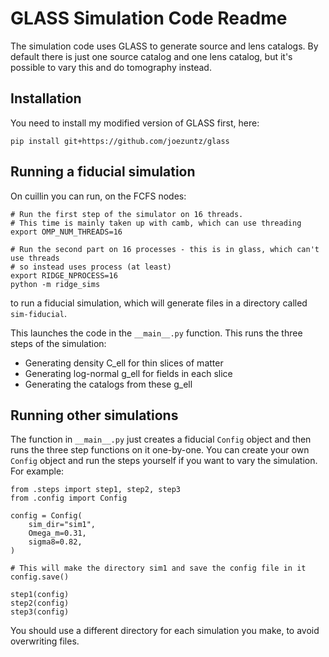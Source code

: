 GLASS Simulation Code Readme
============================

The simulation code uses GLASS to generate source and lens catalogs.  By default there is
just one source catalog and one lens catalog, but it's possible to vary this and do tomography
instead.

Installation
------------

You need to install my modified version of GLASS first, here:

    pip install git+https://github.com/joezuntz/glass



Running a fiducial simulation
-------------------------------

On cuillin you can run, on the FCFS nodes:

```
# Run the first step of the simulator on 16 threads.
# This time is mainly taken up with camb, which can use threading 
export OMP_NUM_THREADS=16

# Run the second part on 16 processes - this is in glass, which can't use threads
# so instead uses process (at least)
export RIDGE_NPROCESS=16
python -m ridge_sims
```

to run a fiducial simulation, which will generate files in a directory called `sim-fiducial`.

This launches the code in the ``__main__.py`` function.  This runs the three steps of the simulation:
- Generating density C_ell for thin slices of matter
- Generating log-normal g_ell for fields in each slice
- Generating the catalogs from these g_ell


Running other simulations
-------------------------

The function in ``__main__.py`` just creates a fiducial ``Config`` object and then runs the three
step functions on it one-by-one.  You can create your own ``Config`` object and run the steps
yourself if you want to vary the simulation.  For example:

```
from .steps import step1, step2, step3
from .config import Config

config = Config(
    sim_dir="sim1",
    Omega_m=0.31,
    sigma8=0.82,
)

# This will make the directory sim1 and save the config file in it
config.save()

step1(config)
step2(config)
step3(config)
```

You should use a different directory for each simulation you make, to avoid overwriting files.

